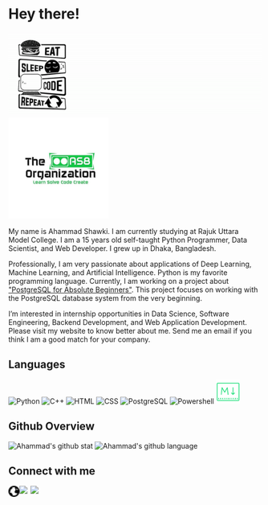 # Hey there!

![](https://github.com/ahammadshawki8/ahammadshawki8/blob/master/code.gif) <img src="https://github.com/ahammadshawki8/ahammadshawki8/blob/master/poster.jpg" alt="Company" width="200" height="200"/>


My name is Ahammad Shawki. I am currently studying at Rajuk Uttara Model College. I am a 15 years old self-taught Python Programmer, Data Scientist, and Web Developer. I grew up in Dhaka, Bangladesh.

Professionally, I am very passionate about applications of Deep Learning, Machine Learning, and Artificial Intelligence. Python is my favorite programming language. Currently, I am working on a project about ["PostgreSQL for Absolute Beginners"](https://github.com/ahammadshawki8/PostgreSQL-For-Absolute-Beginners). This project focuses on working with the PostgreSQL database system from the very beginning.

I’m interested in internship opportunities in Data Science, Software Engineering, Backend Development, and Web Application Development. Please visit my website to know better about me. Send me an email if you think I am a good match for your company.



## Languages
<img src="https://devicons.github.io/devicon/devicon.git/icons/python/python-original.svg" alt="Python" width="48" height="48"/>     <img src="https://devicons.github.io/devicon/devicon.git/icons/cplusplus/cplusplus-original.svg" alt="C++" width="48" height="48"/>     <img src="https://devicons.github.io/devicon/devicon.git/icons/html5/html5-original-wordmark.svg" alt="HTML" width="48" height="48"/>     <img src="https://devicons.github.io/devicon/devicon.git/icons/css3/css3-original-wordmark.svg" alt="CSS" width="48" height="48"/>     <img src="https://devicons.github.io/devicon/devicon.git/icons/postgresql/postgresql-original.svg" alt="PostgreSQL" width="48" height="48"/>     <img src="https://www.freeiconspng.com/uploads/powershell-icon-9.png" alt="Powershell" width="48" height="48"/>       <img src="https://github.com/ahammadshawki8/ahammadshawki8/blob/master/markdown.png" alt="Markdown" width="48" height="48"/>

## Github Overview
![Ahammad's github stat](https://github-readme-stats.vercel.app/api?username=ahammadshawki8&show_icons=true)
![Ahammad's github language](https://github-readme-stats.vercel.app/api/top-langs/?username=ahammadshawki8&layout=compact)

## Connect with me

[<img align="left" width="22px" src="https://raw.githubusercontent.com/iconic/open-iconic/master/svg/globe.svg" />](https://ahammadshawki8.github.io/)
[<img align="left" width="22px" src="https://cdn.jsdelivr.net/npm/simple-icons@v3/icons/mail-dot-ru.svg" />](mailto:ahammadshawki8@gmail.com)
[<img align="left" width="22px" src="https://cdn.jsdelivr.net/npm/simple-icons@v3/icons/twitter.svg" />](https://twitter.com/AhammadShawki8)

